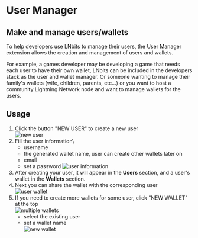 # User Manager

## Make and manage users/wallets

To help developers use LNbits to manage their users, the User Manager extension allows the creation and management of users and wallets.

For example, a games developer may be developing a game that needs each user to have their own wallet, LNbits can be included in the developers stack as the user and wallet manager. Or someone wanting to manage their family's wallets (wife, children, parents, etc...) or you want to host a community Lightning Network node and want to manage wallets for the users.

## Usage

1. Click the button "NEW USER" to create a new user\
   ![new user](https://i.imgur.com/4yZyfJE.png)
2. Fill the user information\
   - username
   - the generated wallet name, user can create other wallets later on
   - email
   - set a password
     ![user information](https://i.imgur.com/40du7W5.png)
3. After creating your user, it will appear in the **Users** section, and a user's wallet in the **Wallets** section.
4. Next you can share the wallet with the corresponding user\
   ![user wallet](https://i.imgur.com/gAyajbx.png)
5. If you need to create more wallets for some user, click "NEW WALLET" at the top\
   ![multiple wallets](https://i.imgur.com/wovVnim.png)
   - select the existing user
   - set a wallet name\
     ![new wallet](https://i.imgur.com/sGwG8dC.png)
